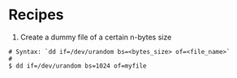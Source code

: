 # Recipes

1. Create a dummy file of a certain n-bytes size  
```
# Syntax: `dd if=/dev/urandom bs=<bytes_size> of=<file_name>`
#
$ dd if=/dev/urandom bs=1024 of=myfile
```